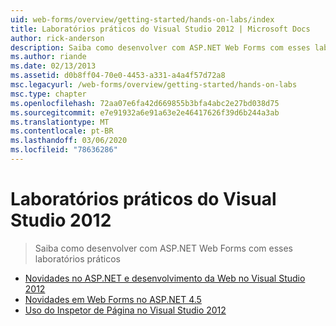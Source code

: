 ```yaml
---
uid: web-forms/overview/getting-started/hands-on-labs/index
title: Laboratórios práticos do Visual Studio 2012 | Microsoft Docs
author: rick-anderson
description: Saiba como desenvolver com ASP.NET Web Forms com esses laboratórios práticos
ms.author: riande
ms.date: 02/13/2013
ms.assetid: d0b8ff04-70e0-4453-a331-a4a4f57d72a8
msc.legacyurl: /web-forms/overview/getting-started/hands-on-labs
msc.type: chapter
ms.openlocfilehash: 72aa07e6fa42d669855b3bfa4abc2e27bd038d75
ms.sourcegitcommit: e7e91932a6e91a63e2e46417626f39d6b244a3ab
ms.translationtype: MT
ms.contentlocale: pt-BR
ms.lasthandoff: 03/06/2020
ms.locfileid: "78636286"
---
```

# <a name="visual-studio-2012-hands-on-labs"></a>Laboratórios práticos do Visual Studio 2012

> Saiba como desenvolver com ASP.NET Web Forms com esses laboratórios práticos

- [Novidades no ASP.NET e desenvolvimento da Web no Visual Studio 2012](whats-new-in-aspnet-and-web-development-in-visual-studio-2012.md)
- [Novidades em Web Forms no ASP.NET 4.5](whats-new-in-web-forms-in-aspnet-45.md)
- [Uso do Inspetor de Página no Visual Studio 2012](using-page-inspector-in-visual-studio-2012.md)
